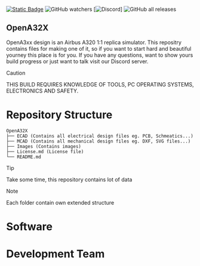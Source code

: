 [![Static Badge](https://img.shields.io/badge/License-BY--NC--SA_4.0-blue?logo=creativecommons)](https://creativecommons.org/licenses/by-nc-sa/4.0/) 
![GitHub watchers](https://img.shields.io/github/watchers/Adik000/OpenA32X)
[![Discord](https://img.shields.io/discord/392833351238811648?logo=discord&label=discord)] 
![GitHub all releases](https://img.shields.io/github/downloads/Adik000/OpenA32X/total)


## OpenA32X

OpenA3xx design is an Airbus A320 1:1 replica simulator. This repositry contains files for making one of it, so if you want to start hard and beautiful yourney this place is for you.
If you have any questions, want to show yours build progress or just want to talk visit our Discord server.

>[!CAUTION]
>THIS BUILD REQUIRES KNOWLEDGE OF TOOLS, PC OPERATING SYSTEMS, ELECTRONICS AND SAFETY.


# Repository Structure
```
OpenA32X
├── ECAD (Contains all electrical design files eg. PCB, Schmeatics...)
├── MCAD (Contains all mechanical design files eg. DXF, SVG files...)
├── Images (Contains images)
├── License.md (License file)
└── README.md
```

>[!TIP]
> Take some time, this repository contains lot of data

>[!NOTE]
> Each folder contain own extended structure

# Software 



# Development Team 
